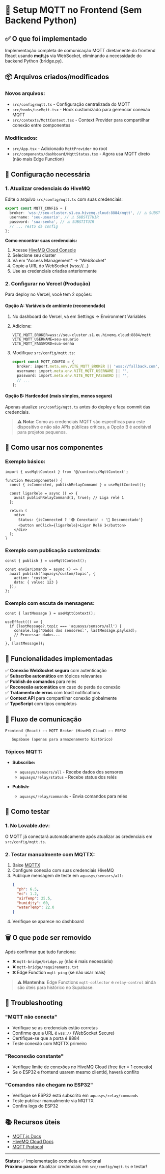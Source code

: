 # 🚀 Setup MQTT no Frontend (Sem Backend Python)

## ✅ O que foi implementado

Implementação completa de comunicação MQTT diretamente do frontend React usando **mqtt.js** via WebSocket, eliminando a necessidade do backend Python (bridge.py).

## 📦 Arquivos criados/modificados

### Novos arquivos:
- `src/config/mqtt.ts` - Configuração centralizada do MQTT
- `src/hooks/useMqtt.tsx` - Hook customizado para gerenciar conexão MQTT
- `src/contexts/MqttContext.tsx` - Context Provider para compartilhar conexão entre componentes

### Modificados:
- `src/App.tsx` - Adicionado `MqttProvider` no root
- `src/components/dashboard/MqttStatus.tsx` - Agora usa MQTT direto (não mais Edge Function)

## 🔧 Configuração necessária

### 1. Atualizar credenciais do HiveMQ

Edite o arquivo `src/config/mqtt.ts` com suas credenciais:

```typescript
export const MQTT_CONFIG = {
  broker: 'wss://seu-cluster.s1.eu.hivemq.cloud:8884/mqtt', // ⚠️ SUBSTITUIR
  username: 'seu-usuario', // ⚠️ SUBSTITUIR
  password: 'sua-senha', // ⚠️ SUBSTITUIR
  // ... resto da config
};
```

**Como encontrar suas credenciais:**
1. Acesse [HiveMQ Cloud Console](https://console.hivemq.cloud/)
2. Selecione seu cluster
3. Vá em "Access Management" → "WebSocket"
4. Copie a URL do WebSocket (wss://...)
5. Use as credenciais criadas anteriormente

### 2. Configurar no Vercel (Produção)

Para deploy no Vercel, você tem 2 opções:

#### Opção A: Variáveis de ambiente (recomendado)
1. No dashboard do Vercel, vá em Settings → Environment Variables
2. Adicione:
   ```
   VITE_MQTT_BROKER=wss://seu-cluster.s1.eu.hivemq.cloud:8884/mqtt
   VITE_MQTT_USERNAME=seu-usuario
   VITE_MQTT_PASSWORD=sua-senha
   ```

3. Modifique `src/config/mqtt.ts`:
   ```typescript
   export const MQTT_CONFIG = {
     broker: import.meta.env.VITE_MQTT_BROKER || 'wss://fallback.com',
     username: import.meta.env.VITE_MQTT_USERNAME || '',
     password: import.meta.env.VITE_MQTT_PASSWORD || '',
     // ...
   };
   ```

#### Opção B: Hardcoded (mais simples, menos seguro)
Apenas atualize `src/config/mqtt.ts` antes do deploy e faça commit das credenciais.

> ⚠️ **Nota:** Como as credenciais MQTT são específicas para este dispositivo e não são APIs públicas críticas, a Opção B é aceitável para projetos pequenos.

## 🎯 Como usar nos componentes

### Exemplo básico:
```tsx
import { useMqttContext } from '@/contexts/MqttContext';

function MeuComponente() {
  const { isConnected, publishRelayCommand } = useMqttContext();

  const ligarRele = async () => {
    await publishRelayCommand(1, true); // Liga relé 1
  };

  return (
    <div>
      Status: {isConnected ? '🟢 Conectado' : '🔴 Desconectado'}
      <button onClick={ligarRele}>Ligar Relé 1</button>
    </div>
  );
}
```

### Exemplo com publicação customizada:
```tsx
const { publish } = useMqttContext();

const enviarComando = async () => {
  await publish('aquasys/custom/topic', {
    action: 'custom',
    data: { value: 123 }
  });
};
```

### Exemplo com escuta de mensagens:
```tsx
const { lastMessage } = useMqttContext();

useEffect(() => {
  if (lastMessage?.topic === 'aquasys/sensors/all') {
    console.log('Dados dos sensores:', lastMessage.payload);
    // Processar dados...
  }
}, [lastMessage]);
```

## 📡 Funcionalidades implementadas

✅ **Conexão WebSocket segura** com autenticação  
✅ **Subscribe automático** em tópicos relevantes  
✅ **Publish de comandos** para relés  
✅ **Reconexão automática** em caso de perda de conexão  
✅ **Tratamento de erros** com toast notifications  
✅ **Context API** para compartilhar conexão globalmente  
✅ **TypeScript** com tipos completos  

## 🔄 Fluxo de comunicação

```
Frontend (React) ←→ MQTT Broker (HiveMQ Cloud) ←→ ESP32
         ↓
   Supabase (apenas para armazenamento histórico)
```

### Tópicos MQTT:
- **Subscribe:**
  - `aquasys/sensors/all` - Recebe dados dos sensores
  - `aquasys/relay/status` - Recebe status dos relés

- **Publish:**
  - `aquasys/relay/commands` - Envia comandos para relés

## 🧪 Como testar

### 1. No Lovable.dev:
O MQTT já conectará automaticamente após atualizar as credenciais em `src/config/mqtt.ts`.

### 2. Testar manualmente com MQTTX:
1. Baixe [MQTTX](https://mqttx.app/)
2. Configure conexão com suas credenciais HiveMQ
3. Publique mensagem de teste em `aquasys/sensors/all`:
   ```json
   {
     "ph": 6.5,
     "ec": 1.2,
     "airTemp": 25.5,
     "humidity": 60,
     "waterTemp": 22.0
   }
   ```
4. Verifique se aparece no dashboard

## 🗑️ O que pode ser removido

Após confirmar que tudo funciona:
- ❌ `mqtt-bridge/bridge.py` (não é mais necessário)
- ❌ `mqtt-bridge/requirements.txt`
- ❌ Edge Function `mqtt-ping` (se não usar mais)

> ⚠️ **Mantenha:** Edge Functions `mqtt-collector` e `relay-control` ainda são úteis para histórico no Supabase.

## 🚨 Troubleshooting

### "MQTT não conecta"
- Verifique se as credenciais estão corretas
- Confirme que a URL é `wss://` (WebSocket Secure)
- Certifique-se que a porta é 8884
- Teste conexão com MQTTX primeiro

### "Reconexão constante"
- Verifique limite de conexões no HiveMQ Cloud (free tier = 1 conexão)
- Se o ESP32 e frontend usarem mesmo clientId, haverá conflito

### "Comandos não chegam no ESP32"
- Verifique se ESP32 está subscrito em `aquasys/relay/commands`
- Teste publicar manualmente via MQTTX
- Confira logs do ESP32

## 📚 Recursos úteis

- [MQTT.js Docs](https://github.com/mqttjs/MQTT.js)
- [HiveMQ Cloud Docs](https://docs.hivemq.com/hivemq-cloud/)
- [MQTT Protocol](https://mqtt.org/)

---

**Status:** ✅ Implementação completa e funcional  
**Próximo passo:** Atualizar credenciais em `src/config/mqtt.ts` e testar!
